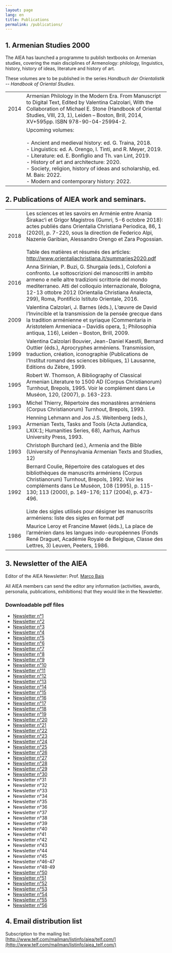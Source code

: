 ```yaml
---
layout: page
lang: en
title: Publications
permalink: /publications/
---
```


## 1. Armenian Studies 2000

The AIEA has launched a programme to publish textbooks on Armenian studies, covering the main disciplines of Armenology: philology, linguistics, history, history of ideas, literature and history of art.          

These volumes are to be published in the series *Handbuch der Orientalistik -- Handbook of Oriental Studies*.

| | |
|-|-|
| 2014 | Armenian Philology in the Modern Era. From Manuscript to Digital Text, Edited by Valentina Calzolari, With the Collaboration of Michael E. Stone (Handbook of Oriental Studies, VIII, 23, 1), Leiden – Boston, Brill, 2014, XV+595pp. ISBN 978-90-04-25994-2.                                                                                                   |
|      | Upcoming volumes:<br> <br>- Ancient and medieval history: ed. G. Traina, 2018.<br>- Linguistics: ed. A. Orengo, I. Tinti, and R. Meyer, 2019.<br>- Literature: ed. E. Bonfiglio and Th. van Lint, 2019.<br>- History of art and architecture: 2020.<br>- Society, religion, history of ideas and scholarship, ed. M. Bais: 2022.<br>- Modern and contemporary history: 2022.  |



## 2. Publications of AIEA work and seminars.

| | |
|------|-------------|
| 2018 | Les sciences et les savoirs en Arménie entre Anania Širakac‘i et Grigor Magistros (Gumri, 5-6 octobre 2018): actes publiés dans Orientalia Christiana Periodica, 86, 1 (2020), p. 7-220, sous la direction de Federico Alpi, Nazenie Garibian, Alessandro Orengo et Zara Pogossian.<br> <br>Table des matières et résumés des articles: http://www.orientaliachristiana.it/summaries2020.pdf  |
| 2016 | Anna Sirinian, P. Buzi, G. Shurgaia (eds.), Colofoni a  confronto. Le sottoscrizioni dei manoscritti in ambito armeno e nelle  altre tradizioni scrittorie del mondo mediterraneo. Atti del colloquio internazionale, Bologna, 12-13 ottobre 2012 (Orientalia Christiana Analecta, 299), Roma, Pontificio Istituto Orientale, 2016.                                                           |
| 2009 | Valentina Calzolari, J. Barnes (éds.), L’œuvre de David l’Invincible et la transmission de la pensée grecque dans la tradition arménienne et syriaque (Commentaria in Aristotelem Armeniaca – Davidis opera, 1; Philosophia antiqua, 116), Leiden – Boston, Brill, 2009.                                                                                                                      |
| 1999 | Valentina Calzolari Bouvier, Jean-Daniel Kaestli, Bernard Outtier (éds.), Aprocryphes arméniens. Transmission, traduction, création, iconographie (Publications de l’Institut romand des sciences bibliques, 1) Lausanne, Editions du Zèbre, 1999.                                                                                                                                            |
| 1995 | Robert W. Thomson, A Bibliography of Classical Armenian Literature to 1500 AD (Corpus Christianorum) Turnhout, Brepols, 1995. Voir le complément dans Le Muséon, 120, (2007), p. 163-223.                                                                                                                                                                                                     |
| 1993 | Michel Thierry, Répertoire des monastères arméniens (Corpus Christianorum) Turnhout, Brepols, 1993.                                                                                                                                                                                                                                                                                           |
| 1993 | Henning Lehmann and Jos J.S. Weitenberg (eds.), Armenian Texts, Tasks and Tools (Acta Jutlandica, LXIX:1; Humanities Series, 68), Aarhus, Aarhus University Press, 1993.                                                                                                                                                                                                                      |
| 1993 | Christoph Burchard (ed.), Armenia and the Bible (University of Pennsylvania Armenian Texts and Studies, 12)                                                                                                                                                                                                                                                                                   |
| 1992 | Bernard Coulie, Répertoire des catalogues et des bibliothèques de manuscrits arméniens (Corpus Christianorum) Turnhout, Brepols, 1992. Voir les compléments dans Le Muséon, 108 (1995), p. 115-130; 113 (2000), p. 149-176; 117 (2004), p. 473-496.<br> <br>Liste des sigles utilisés pour désigner les manuscrits arméniens: liste des sigles en format pdf                                  |
| 1986 | Maurice Leroy et Francine Mawet (éds.), La place de l’arménien dans les langues indo-européennes (Fonds René Draguet, Académie Royale de Belgique, Classe des Lettres, 3) Leuven, Peeters, 1986.   |

## 3. Newsletter of the AIEA

Editor of the AIEA Newsletter: Prof. [Marco Bais](marbais@hotmail.com)

All AIEA members can send the editor any information (activities, awards, personalia, publications, exhibitions) that they would like in the Newsletter.

### Downloadable pdf files

- [Newsletter n°1](/public/newsletter/aiea_newsletter_01.pdf)
- [Newsletter n°2](/public/newsletter/aiea_newsletter_02.pdf)
- [Newsletter n°3](/public/newsletter/aiea_newsletter_03.pdf)
- [Newsletter n°4](/public/newsletter/aiea_newsletter_04.pdf)
- [Newsletter n°5](/public/newsletter/aiea_newsletter_05.pdf)
- [Newsletter n°6](/public/newsletter/aiea_newsletter_06.pdf)
- [Newsletter n°7](/public/newsletter/aiea_newsletter_07.pdf)
- [Newsletter n°8](/public/newsletter/aiea_newsletter_08.pdf)
- [Newsletter n°9](/public/newsletter/aiea_newsletter_09.pdf)
- [Newsletter n°10](/public/newsletter/aiea_newsletter_10.pdf)
- [Newsletter n°11](/public/newsletter/aiea_newsletter_11.pdf)
- [Newsletter n°12](/public/newsletter/aiea_newsletter_12.pdf)
- [Newsletter n°13](/public/newsletter/aiea_newsletter_13.pdf)
- [Newsletter n°14](/public/newsletter/aiea_newsletter_14.pdf)
- [Newsletter n°15](/public/newsletter/aiea_newsletter_15.pdf)
- [Newsletter n°16](/public/newsletter/aiea_newsletter_16.pdf)
- [Newsletter n°17](/public/newsletter/aiea_newsletter_17.pdf)
- [Newsletter n°18](/public/newsletter/aiea_newsletter_18.pdf)
- [Newsletter n°19](/public/newsletter/aiea_newsletter_19.pdf)
- [Newsletter n°20](/public/newsletter/aiea_newsletter_20.pdf)
- [Newsletter n°21](/public/newsletter/aiea_newsletter_21.pdf)
- [Newsletter n°22](/public/newsletter/aiea_newsletter_22.pdf)
- [Newsletter n°23](/public/newsletter/aiea_newsletter_23.pdf)
- [Newsletter n°24](/public/newsletter/aiea_newsletter_24.pdf)
- [Newsletter n°25](/public/newsletter/aiea_newsletter_25.pdf)
- [Newsletter n°26](/public/newsletter/aiea_newsletter_26.pdf)
- [Newsletter n°27](/public/newsletter/aiea_newsletter_27.pdf)
- [Newsletter n°28](/public/newsletter/aiea_newsletter_28.pdf)
- [Newsletter n°29](/public/newsletter/aiea_newsletter_29.pdf)
- [Newsletter n°30](/public/newsletter/aiea_newsletter_30.pdf)
- Newsletter n°31
- Newsletter n°32
- Newsletter n°33
- Newsletter n°34
- Newsletter n°35
- Newsletter n°36
- Newsletter n°37
- Newsletter n°38
- Newsletter n°39
- Newsletter n°40
- Newsletter n°41
- Newsletter n°42
- Newsletter n°43
- Newsletter n°44
- Newsletter n°45
- Newsletter n°46-47
- Newsletter n°48-49
- [Newsletter n°50](/public/newsletter/aiea_newsletter_50.pdf)
- [Newsletter n°51](/public/newsletter/aiea_newsletter_51.pdf)
- [Newsletter n°52](/public/newsletter/aiea_newsletter_52.pdf)
- [Newsletter n°53](/public/newsletter/aiea_newsletter_53.pdf)
- [Newsletter n°54](/public/newsletter/aiea_newsletter_54.pdf)
- [Newsletter n°55](/public/newsletter/aiea_newsletter_55.pdf)
- [Newsletter n°56](/public/newsletter/aiea_newsletter_56.pdf)

## 4. Email distribution list

Subscription to the mailing list:
[http://www.telf.com/mailman/listinfo/aiea/telf.com/](http://www.telf.com/mailman/listinfo/aiea_telf.com/)
